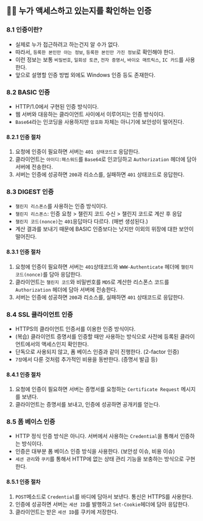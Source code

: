 ## 🤷‍♂️ 누가 액세스하고 있는지를 확인하는 인증

### 8.1 인증이란?

-   실제로 누가 접근하려고 하는건지 알 수가 없다.
-   따라서, `등록한 본인만 아는 정보`, `등록한 본인만 가진 정보`로 확인해야 한다.
-   이런 정보는 보통 `비밀번호`, `일회성 토큰`, `전자 증명서`, `바이오 매트릭스`, `IC 카드`를 사용한다.
-   앞으로 설명할 인증 방법 외에도 Windows 인증 등도 존재한다.

### 8.2 BASIC 인증

-   HTTP/1.0에서 구현된 인증 방식이다.
-   웹 서버와 대응하는 클라이언트 사이에서 이루어지는 인증 방식이다.
-   `Base64`라는 인코딩을 사용하지만 `암호화` 자체는 아니기에 보안성이 떨어진다.

#### 8.2.1 인증 절차

1.  요청에 인증이 필요하면 서버는 `401 상태코드로` 응답한다.
2.  클라이언트는 `아이디:패스워드`를 `Base64`로 인코딩하고 `Authorization` 헤더에 담아 서버에 전송한다.
3.  서버는 인증에 성공하면 `200`과 리소스를, 실패하면 `401` 상태코드로 응답한다.

### 8.3 DIGEST 인증

-   `챌린지 리스폰스`를 사용하는 인증 방식이다.
-   `챌린지 리스폰스`: 인증 요청 > 챌린지 코드 수신 > 챌린지 코드로 계산 후 응답
-   `챌린지 코드(nonce)`는 `401`응답마다 다르다. (매번 생성된다.)
-   계산 결과를 보내기 때문에 BASIC 인증보다는 낫지만 이외의 위장에 대한 보안이 떨어진다.

#### 8.3.1 인증 절차

1.  요청에 인증이 필요하면 서버는 `401`상태코드와 `WWW-Authenticate` 헤더에 `챌린지 코드(nonce)`를 담아 응답한다.
2.  클라이언트는 `챌린지 코드`와 비밀번호를 `MD5`로 계산한 리스폰스 코드를 `Authorization` 헤더에 담아 서버에 전송한다.
3.  서버는 인증에 성공하면 `200`과 리소스를, 실패하면 `401` 상태코드로 응답한다.

### 8.4 SSL 클라이언트 인증

-   HTTPS의 클라이언트 인증서를 이용한 인증 방식이다.
-   (복습) 클라이언트 증명서를 인증할 때만 사용하는 방식으로 사전에 등록된 클라이언트에서의 액세스인지 확인한다.
-   단독으로 사용되지 않고, 폼 베이스 인증과 같이 진행한다. (2-factor 인증)
-   `7장`에서 다룬 것처럼 추가적인 비용을 동반한다. (증명서 발급 등)

#### 8.4.1 인증 절차

1.  요청에 인증이 필요하면 서버는 증명서를 요청하는 `Certificate Request` 메시지를 보낸다.
2.  클라이언트는 증명서를 보내고, 인증에 성공하면 공개키를 얻는다.

### 8.5 폼 베이스 인증

-   HTTP 정식 인증 방식은 아니다. 서버에서 사용하는 `Credential`을 통해서 인증하는 방식이다.
-   인증은 대부분 폼 베이스 인증 방식을 사용한다. (보안성 이슈, 비용 이슈)
-   `세션 관리`와 `쿠키`를 통해서 HTTP에 없는 상태 관리 기능을 보충하는 방식으로 구현한다.

#### 8.5.1 인증 절차

1.  `POST`메소드로 `Credential`를 바디에 담아서 보낸다. 통신은 HTTPS를 사용한다.
2.  인증에 성공하면 서버는 `세션 ID`를 발행하고 `Set-Cookie`헤더에 담아 응답한다.
3.  클라이언트는 받은 `세션 ID`를 쿠키에 저장한다.
